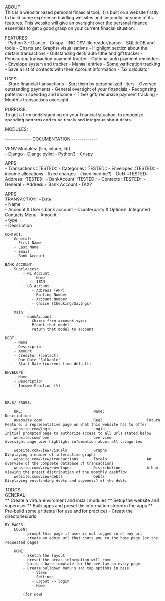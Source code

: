 ABOUT:  
This is a website based personal financial tool. It is built on a website firstly to build some experience buidling websites and secondly for some of its features. This website will give an oversight over the personal finance essentials to get a good grasp on your current finacial situation.

FEATURES:   
    - Python 3
    - Django
    - Crispy
    - ING CSV file reader/parser
    - SQLiteDB and tools
    - Charts and Graphs/ visualisations
    - Highlight section about the certain transactions
    - Outstanding debt/ auto tithe and gift tracker
    - Reoccuring transaction payment tracker
    - Optional auto payment reminders
    - Envelope system and tracker
    - Manual entries
    - Some verification tracking
    - Save a list of contacts with their Account information
    - Tax calculator

USES:   
    - Store financial transactions
    - Sort them by personalized filters
    - Oversee outstanding payments
    - General oversight of your financials
    - Recognzing patterns in spending and income
    - Tithe/ gift/ recursive payment tracking
    - Month's transactions oversight

PURPOSE:    
    To get a firm understanding on your financial situation, to recognize spending patterns and to be timely and integrous about debts.

MODULES:

------------- DOCUMENTATION -------------   

VENV Modules: {bin, inlude, lib}    
    - Django
    - Django pylint
    - Python3
    - Crispy

APPS:   
    - Transactions  ::TESTED::
    - Categories    ::TESTED::
    - Envelopes     ::TESTED::
        - income allocations
        - fixed charges
        - (fixed income?)
    - Debt          ::TESTED::
    - Address       ::TESTED::
    - BankAcount    ::TESTED::
    - Contacts      ::TESTED::
        - General
        + Address
        + Bank Account
    - TAX?

APPS:   
    TRANSACTION:
        - Date	
        - Name	
        - Account	            # User's bank account
        - Counterparty	        # Optional. Integrated Contacts Menu
        - Amount	
        - type	
        - Description

    CONTACT:                
        General:                    
        - First Name                
        - Last Name                 
        - Email           
        - Bank Account          

    BANK ACCOUNT:
        Subclasses:
            - NL Account
                - Name
                - IBAN
            - US Account
                - Address (APP)
                - Routing Number
                - Account Number
                - Choice (Checking/Savings)

        main:
            - bankAccount
                Choose from account types
                Prompt that model
                return that model to account

    DEBT:
        - Name
        - Description
        - Amount
        - Creditor (Contact)
        - Due Date 'Balkable'
        - Start Date (current time default)

    ENVELOPE:
        - Name
        - Description
        - Income Fraction (%)



    URLS/ PAGES:

        URL:                                Name:                   Description:
        #website.com/                       Reel                    Future Feature: a representative page on what this website has to offer
        website.com/login                   Login                   Initial prompted page to authorize access to all urls stated below
        website.com/home                    overview                Oversight page over highlight information about all catagories

        website.com/view/visuals            Graphs                  Displaying a number of interactive graphs
        website.com/view/transactions       Totals                  An overview of the complete database of transactions
        website.com/view/envelopes          Distributions           A hub viewing the preset distribution of the monthly cashflow
        website.com/view/debts              Debts                   Displaying outstanding debts and payments? of the debts 
            

TODOS:  
    GENERAL:    
        ** Create a virtual enviroment and install modules
        ** Setup the website and superuser
        ** Build apps and preset the information stored in the apps
        ** Pre-build some unittests (for use and for practice)
        - Create the directories/urls

    BY PAGES:   
        LOGIN:  
            - prompt this page if user is not logged in on any url
            - create an admin url that routs you to the home page (or the requested page)
    
        HOME:   
            - Sketch the layout
            - preset the areas information will come
            - build a base template for the overlay on every page
            - Create pulldown menu's and top options in base:
                - Views
                - Settings
                - Logout -> login
                - Home
            
            (for now)
        



                                            

